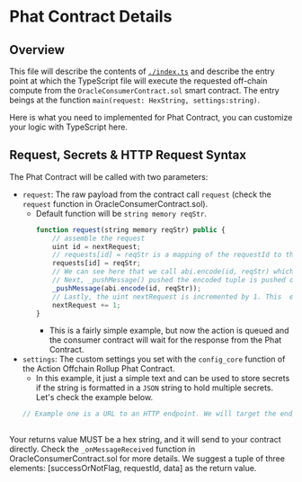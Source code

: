 # Phat Contract Details

## Overview
This file will describe the contents of [`./index.ts`](./index.ts) and describe the entry point at which the TypeScript file will execute the requested off-chain compute from the `OracleConsumerContract.sol` smart contract. The entry beings at the function `main(request: HexString, settings:string)`.

Here is what you need to implemented for Phat Contract, you can customize your logic with
TypeScript here.

## Request, Secrets & HTTP Request Syntax
The Phat Contract will be called with two parameters:
- `request`: The raw payload from the contract call `request` (check the `request` function in OracleConsumerContract.sol). 
  - Default function will be `string memory reqStr`.
    ```typescript
    function request(string memory reqStr) public {
        // assemble the request
        uint id = nextRequest;
        // requests[id] = reqStr is a mapping of the requestId to the reqStr sent by the client (id => reqStr).
        requests[id] = reqStr;
        // We can see here that we call abi.encode(id, reqStr) which is encoding the tuple of (requesstId, requestId).
        // Next, _pushMessage() pushed the encoded tuple is pushed onto the Action queue in the Phat Anchor Rollup Contract.
        _pushMessage(abi.encode(id, reqStr));
        // Lastly, the uint nextRequest is incremented by 1. This  ensures the actions are atomic and will be only executed once.
        nextRequest += 1;
    }
    ```
    - This is a fairly simple example, but now the action is queued and the consumer contract will wait for the response from the Phat Contract.
- `settings`: The custom settings you set with the `config_core` function of the Action Offchain Rollup Phat Contract. 
    - In this example, it just a simple text and can be used to store secrets if the string is formatted in a `JSON` string to hold multiple secrets. Let's check the example below.
    ```typescript
    // Example one is a URL to an HTTP endpoint. We will target the endpoint `https://api.hashwarlock.dev` which returns a number 2,813,308,004 when HTTP GET is called with the `reqStr`. Let's look at different ways to format the HTTP request in the file.
     
    ```


Your returns value MUST be a hex string, and it will send to your contract directly. Check the `_onMessageReceived` function in
OracleConsumerContract.sol for more details. We suggest a tuple of three elements: [successOrNotFlag, requestId, data] as
the return value.
